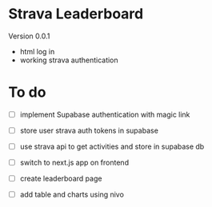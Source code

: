 # Strava Leaderboard
Version 0.0.1 
- html log in
- working strava authentication
# To do
- [ ] implement Supabase authentication with magic link
- [ ] store user strava auth tokens in supabase
- [ ] use strava api to get activities and store in supabase db
- [ ] switch to next.js app on frontend
- [ ] create leaderboard page
- [ ] add table and charts using nivo

